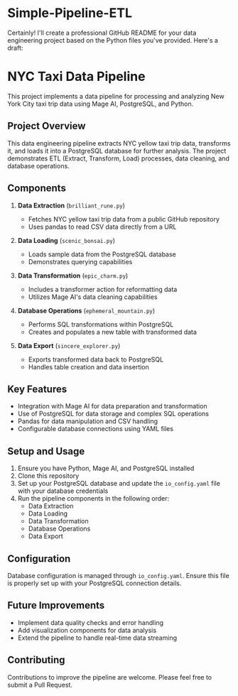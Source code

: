 # Simple-Pipeline-ETL

Certainly! I'll create a professional GitHub README for your data engineering project based on the Python files you've provided. Here's a draft:

# NYC Taxi Data Pipeline

This project implements a data pipeline for processing and analyzing New York City taxi trip data using Mage AI, PostgreSQL, and Python.

## Project Overview

This data engineering pipeline extracts NYC yellow taxi trip data, transforms it, and loads it into a PostgreSQL database for further analysis. The project demonstrates ETL (Extract, Transform, Load) processes, data cleaning, and database operations.

## Components

1. **Data Extraction** (`brilliant_rune.py`)
   - Fetches NYC yellow taxi trip data from a public GitHub repository
   - Uses pandas to read CSV data directly from a URL

2. **Data Loading** (`scenic_bonsai.py`)
   - Loads sample data from the PostgreSQL database
   - Demonstrates querying capabilities

3. **Data Transformation** (`epic_charm.py`)
   - Includes a transformer action for reformatting data
   - Utilizes Mage AI's data cleaning capabilities

4. **Database Operations** (`ephemeral_mountain.py`)
   - Performs SQL transformations within PostgreSQL
   - Creates and populates a new table with transformed data

5. **Data Export** (`sincere_explorer.py`)
   - Exports transformed data back to PostgreSQL
   - Handles table creation and data insertion

## Key Features

- Integration with Mage AI for data preparation and transformation
- Use of PostgreSQL for data storage and complex SQL operations
- Pandas for data manipulation and CSV handling
- Configurable database connections using YAML files

## Setup and Usage

1. Ensure you have Python, Mage AI, and PostgreSQL installed
2. Clone this repository
3. Set up your PostgreSQL database and update the `io_config.yaml` file with your database credentials
4. Run the pipeline components in the following order:
   - Data Extraction
   - Data Loading
   - Data Transformation
   - Database Operations
   - Data Export

## Configuration

Database configuration is managed through `io_config.yaml`. Ensure this file is properly set up with your PostgreSQL connection details.

## Future Improvements

- Implement data quality checks and error handling
- Add visualization components for data analysis
- Extend the pipeline to handle real-time data streaming

## Contributing

Contributions to improve the pipeline are welcome. Please feel free to submit a Pull Request.

